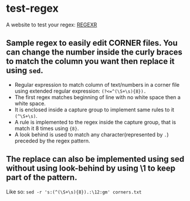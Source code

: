 # test-regex
A website to test your regex:
[REGEXR](https://regexr.com/)
## Sample regex to easily edit CORNER files. You can change the number inside the curly braces to match the column you want then replace it using `sed`.
- Regular expression to match column of text/numbers in a corner file using extended regular expression: `(?<=^(\S+\s){8}).`
- The first regex matches beginning of line with no white space then a white space.
- It is enclosed inside a capture group to implement same rules to it `(^\S+\s)`.
- A rule is implemented to the regex inside the capture group, that is match it 8 times using `{8}`.
- A look behind is used to match any character(represented by `.`) preceded by the regex pattern.

## The replace can also be implemented using sed without using look-behind by using \1 to keep part of the pattern.
Like so:
`sed -r 's:(^(\S+\s){8}).:\12:gm' corners.txt`
